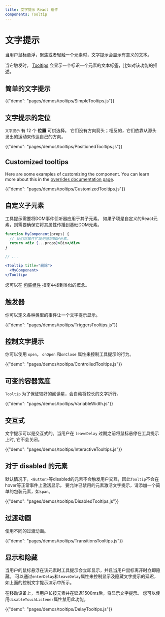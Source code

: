 ```yaml
---
title: 文字提示 React 组件
components: Tooltip
---
```


# 文字提示

<p class="description">当用户鼠标悬浮，聚焦或者轻触一个元素时，文字提示会显示有意义的文本。</p>

当它触发时， [Tooltips](https://material.io/design/components/tooltips.html) 会显示一个标识一个元素的文本标签，比如对该功能的描述。

## 简单的文字提示

{{"demo": "pages/demos/tooltips/SimpleTooltips.js"}}

## 文字提示的定位

`文字提示` 有 12 个 **位置** 可供选择。 它们没有方向箭头；相反的，它们依靠从源头发出的运动来传达自己的方向。

{{"demo": "pages/demos/tooltips/PositionedTooltips.js"}}

## Customized tooltips

Here are some examples of customizing the component. You can learn more about this in the [overrides documentation page](/customization/overrides/).

{{"demo": "pages/demos/tooltips/CustomizedTooltips.js"}}

## 自定义子元素

工具提示需要将DOM事件侦听器应用于其子元素。 如果子项是自定义的React元素，则需要确保它将其属性传播到基础DOM元素。

```jsx
function MyComponent(props) {
  // 我们将属性扩展到底层DOM元素。
  return <div {...props}>Bin</div>
}

// ...

<Tooltip title="删除">
  <MyComponent>
</Tooltip>
```

您可以在 [包装组件](/guides/composition/#wrapping-components) 指南中找到类似的概念。

## 触发器

你可以定义各种类型的事件让一个文字提示显示。

{{"demo": "pages/demos/tooltips/TriggersTooltips.js"}}

## 控制文字提示

你可以使用 `open`， `onOpen` 和`onClose` 属性来控制工具提示的行为。

{{"demo": "pages/demos/tooltips/ControlledTooltips.js"}}

## 可变的容器宽度

`Tooltip` 为了保证较好的阅读星，会自动将较长的文字折行。

{{"demo": "pages/demos/tooltips/VariableWidth.js"}}

## 交互式

文字提示可以是交互式的。当用户在 `leaveDelay` 过期之前将鼠标悬停在工具提示上时, 它不会关闭。

{{"demo": "pages/demos/tooltips/InteractiveTooltips.js"}}

## 对于 disabled 的元素

默认情况下，`<Button>`等disabled的元素不会触发用户交互，因此`Tooltip`不会在hover等正常事件上激活显示。 要允许已禁用的元素激活文字提示，请添加一个简单的包装元素，如`span`。

{{"demo": "pages/demos/tooltips/DisabledTooltips.js"}}

## 过渡动画

使用不同的过渡动画。

{{"demo": "pages/demos/tooltips/TransitionsTooltips.js"}}

## 显示和隐藏

当用户的鼠标悬浮在该元素时工具提示会立即显示，并且当用户鼠标离开时立即隐藏。 可以通过` enterDelay `和` leaveDelay `属性来控制显示及隐藏文字提示的延迟，如上面的控制文字提示演示中所示。

在移动设备上，当用户长按元素并在延迟1500ms后，将显示文字提示。 您可以使用`disableTouchListener`属性禁用此功能。

{{"demo": "pages/demos/tooltips/DelayTooltips.js"}}